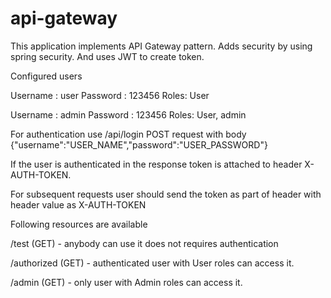 # api-gateway

This application implements API Gateway pattern. Adds security by using spring security. And uses JWT to create token.

Configured users

Username : user
Password : 123456
Roles: User

Username : admin
Password : 123456
Roles: User, admin

For authentication use /api/login POST request with body
{"username":"USER_NAME","password":"USER_PASSWORD"}

If the user is authenticated in the response token is attached to header X-AUTH-TOKEN.

For subsequent requests user should send the token as part of header with header value as X-AUTH-TOKEN

Following resources are available 

/test (GET) - anybody can use it does not requires authentication

/authorized (GET) - authenticated user with User roles can access it.

/admin (GET) - only user with Admin roles can access it. 




